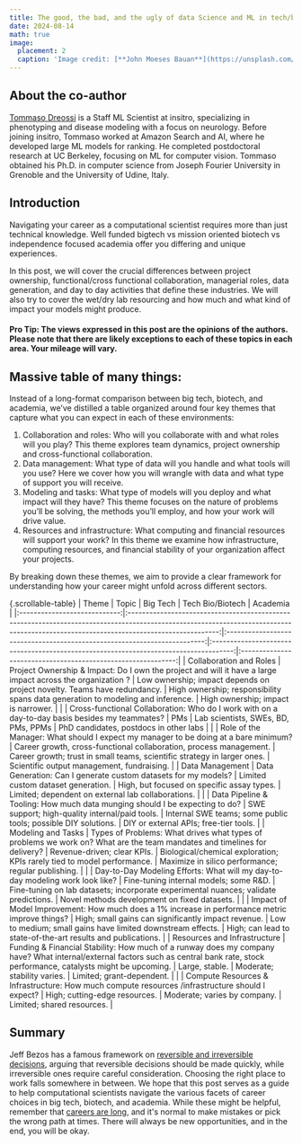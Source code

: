 ```yaml
---
title: The good, the bad, and the ugly of data Science and ML in tech/biotech/academia -- version 1.0
date: 2024-08-14
math: true
image:
  placement: 2
  caption: 'Image credit: [**John Moeses Bauan**](https://unsplash.com/photos/OGZtQF8iC0g)'
---
```


## About the co-author 
[Tommaso Dreossi](https://www.linkedin.com/in/tommaso-dreossi/) is a Staff ML Scientist at insitro, specializing in phenotyping and disease modeling with a focus on neurology. Before joining insitro, Tommaso worked at Amazon Search and AI, where he developed large ML models for ranking. He completed postdoctoral research at UC Berkeley, focusing on ML for computer vision. Tommaso obtained his Ph.D. in computer science from Joseph Fourier University in Grenoble and the University of Udine, Italy.

## Introduction
Navigating your career as a computational scientist requires more than just technical knowledge. Well funded bigtech vs mission oriented biotech vs independence focused academia offer you differing and unique experiences. 

In this post, we will cover the crucial differences between project ownership, functional/cross functional collaboration, managerial roles, data generation, and day to day activities that define these industries. We will also try to cover the wet/dry lab resourcing and how much and what kind of impact your models might produce. 


#### Pro Tip: The views expressed in this post are the opinions of the authors. Please note that there are likely exceptions to each of these topics in each area. Your mileage will vary. 


## Massive table of many things: 
Instead of a long-format comparison between big tech, biotech, and academia, we’ve distilled a table organized around four key themes that capture what you can expect in each of these environments:
1. Collaboration and roles: Who will you collaborate with and what roles will you play? This theme explores team dynamics, project ownership and cross-functional collaboration. 
2. Data management: What type of data will you handle and what tools will you use? Here we cover how you will wrangle with data and what type of support you will receive.
3. Modeling and tasks: What type of models will you deploy and what impact will they have? This theme focuses on the nature of problems you’ll be solving, the methods you’ll employ, and how your work will drive value.
4. Resources and infrastructure: What computing and financial resources will support your work? In this theme we examine how infrastructure, computing resources, and financial stability of your organization affect your projects.

By breaking down these  themes, we aim to provide a clear framework for understanding how your career might unfold across different sectors.

{.scrollable-table}
|             Theme            |                                                                                         Topic                                                                                         |                                 Big Tech                                 |                                   Tech Bio/Biotech                                   |                           Academia                           |
|:----------------------------:|:-------------------------------------------------------------------------------------------------------------------------------------------------------------------------------------:|:------------------------------------------------------------------------:|:------------------------------------------------------------------------------------:|:------------------------------------------------------------:|
| Collaboration and Roles      | Project Ownership & Impact: Do I own the project and will it have a large impact across the organization ?                                                                            | Low ownership; impact depends on project novelty. Teams have redundancy. | High ownership; responsibility spans data generation to modeling and inference.      | High ownership; impact is narrower.                          |
|                              | Cross-functional Collaboration: Who do I work with on a day-to-day basis besides my teammates?                                                                                        | PMs                                                                      | Lab scientists, SWEs, BD, PMs, PPMs                                                  | PhD candidates, postdocs in other labs                       |
|                              | Role of the Manager: What should I expect my manager to be doing at a bare minimum?                                                                                                   | Career growth, cross-functional collaboration, process management.       | Career growth; trust in small teams, scientific strategy in larger ones.             | Scientific output management, fundraising.                   |
| Data Management              | Data Generation: Can I generate custom datasets for my models?                                                                                                                        | Limited custom dataset generation.                                       | High, but focused on specific assay types.                                           | Limited; dependent on external lab collaborations.           |
|                              | Data Pipeline & Tooling: How much data munging should I be expecting to do?                                                                                                           | SWE support; high-quality internal/paid tools.                           | Internal SWE teams; some public tools; possible DIY solutions.                       | DIY or external APIs; free-tier tools.                       |
| Modeling and Tasks           | Types of Problems: What drives what types of problems  we work on? What are the team mandates and timelines for delivery?                                                             | Revenue-driven; clear KPIs.                                              | Biological/chemical exploration; KPIs rarely tied to model performance.              | Maximize in silico performance; regular publishing.          |
|                              | Day-to-Day Modeling Efforts: What will my day-to-day modeling work look like?                                                                                                         | Fine-tuning internal models; some R&D.                                   | Fine-tuning on lab datasets; incorporate experimental nuances; validate predictions. | Novel methods development on fixed datasets.                 |
|                              | Impact of Model Improvement: How much does a 1% increase in performance metric improve things?                                                                                        | High; small gains can significantly impact revenue.                      | Low to medium; small gains have limited downstream effects.                          | High; can lead to state-of-the-art results and publications. |
| Resources and Infrastructure | Funding & Financial Stability: How much of a runway does my company have? What internal/external factors such as central bank rate, stock performance, catalysts might be upcoming.   | Large, stable.                                                           | Moderate; stability varies.                                                          | Limited; grant-dependent.                                    |
|                              | Compute Resources & Infrastructure: How much compute resources /infrastructure should I expect?                                                                                       | High; cutting-edge resources.                                            | Moderate; varies by company.                                                         | Limited; shared resources.                                   |

## Summary
Jeff Bezos has a famous framework on [reversible and irreversible decisions](https://fs.blog/reversible-irreversible-decisions/), arguing that reversible decisions should be made quickly, while irreversible ones require careful consideration. Choosing the right place to work falls somewhere in between. We hope that this post serves as a guide to help computational scientists navigate the various facets of career choices in big tech, biotech, and academia. While these might be helpful, remember that [careers are long](https://lethain.com/forty-year-career/), and it's normal to make mistakes or pick the wrong path at times. There will always be new opportunities, and in the end, you will be okay.

